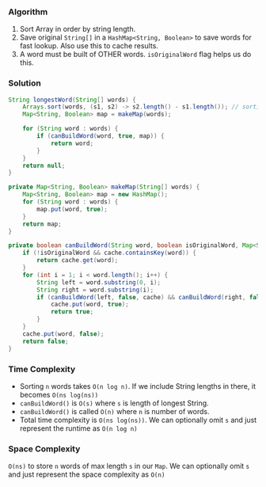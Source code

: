 ### Algorithm

1. Sort Array in order by string length.
1. Save original `String[]` in a `HashMap<String, Boolean>` to save words for fast lookup. Also use this to cache results.
1. A word must be built of OTHER words. `isOriginalWord` flag helps us do this.

### Solution

```java
String longestWord(String[] words) {
    Arrays.sort(words, (s1, s2) -> s2.length() - s1.length()); // sorting backwards to put longer words in front
    Map<String, Boolean> map = makeMap(words);

    for (String word : words) {
        if (canBuildWord(word, true, map)) {
            return word;
        }
    }
    return null;
}

private Map<String, Boolean> makeMap(String[] words) {
    Map<String, Boolean> map = new HashMap();
    for (String word : words) {
        map.put(word, true);
    }
    return map;
}

private boolean canBuildWord(String word, boolean isOriginalWord, Map<String, Boolean> cache) {
    if (!isOriginalWord && cache.containsKey(word)) {
        return cache.get(word);
    }
    for (int i = 1; i < word.length(); i++) {
        String left = word.substring(0, i);
        String right = word.substring(i);
        if (canBuildWord(left, false, cache) && canBuildWord(right, false, cache)) {
            cache.put(word, true);
            return true;
        }
    }
    cache.put(word, false);
    return false;
}
```

### Time Complexity

- Sorting `n` words takes `O(n log n)`. If we include String lengths in there, it becomes `O(ns log(ns))`
- `canBuildWord()` is `O(s)` where `s` is length of longest String.
- `canBuildWord()` is called `O(n)` where `n` is number of words.
- Total time complexity is `O(ns log(ns))`. We can optionally omit `s` and just represent the runtime as `O(n log n)`

### Space Complexity

`O(ns)` to store `n` words of max length `s` in our `Map`. We can optionally omit `s` and just represent the space complexity as `O(n)`
